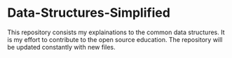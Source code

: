 # Data-Structures-Simplified
This repository consists my explainations to the common data structures. It is my effort to contribute to the open source education. The repository will be updated constantly with new files. 
